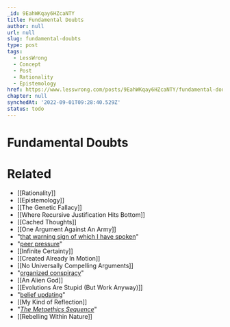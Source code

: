 ```yaml
---
_id: 9EahWKqay6HZcaNTY
title: Fundamental Doubts
author: null
url: null
slug: fundamental-doubts
type: post
tags:
  - LessWrong
  - Concept
  - Post
  - Rationality
  - Epistemology
href: https://www.lesswrong.com/posts/9EahWKqay6HZcaNTY/fundamental-doubts
chapter: null
synchedAt: '2022-09-01T09:28:40.529Z'
status: todo
---
```


# Fundamental Doubts


# Related

- [[Rationality]]
- [[Epistemology]]
- [[The Genetic Fallacy]]
- [[Where Recursive Justification Hits Bottom]]
- [[Cached Thoughts]]
- [[One Argument Against An Army]]
- "[that warning sign of which I have spoken](/lw/r3/against_devils_advocacy/)"
- "[peer pressure](/lw/m9/aschs_conformity_experiment/)"
- [[Infinite Certainty]]
- [[Created Already In Motion]]
- [[No Universally Compelling Arguments]]
- "[organized conspiracy](http://www.cscs.umich.edu/~crshalizi/story-so-far/)"
- [[An Alien God]]
- [[Evolutions Are Stupid (But Work Anyway)]]
- "[belief updating](http://yudkowsky.net/bayes/bayes.html)"
- [[My Kind of Reflection]]
- "[_The Metaethics Sequence_](http://wiki.lesswrong.com/wiki/Metaethics_sequence)"
- [[Rebelling Within Nature]]